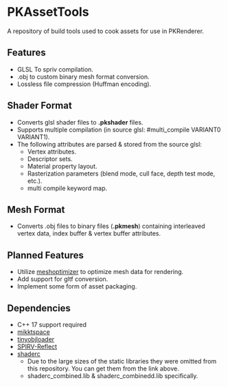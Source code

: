 # PKAssetTools
A repository of build tools used to cook assets for use in PKRenderer.

## Features
- GLSL To spriv compilation.
- .obj to custom binary mesh format conversion.
- Lossless file compression (Huffman encoding).

## Shader Format
- Converts glsl shader files to **.pkshader** files.
- Supports multiple compilation (in source glsl: #multi_compile VARIANT0 VARIANT1).
- The following attributes are parsed & stored from the source glsl:
	- Vertex attributes.
	- Descriptor sets.
	- Material property layout.
	- Rasterization parameters (blend mode, cull face, depth test mode, etc.).
	- multi compile keyword map.

## Mesh Format
- Converts .obj files to binary files (**.pkmesh**) containing interleaved vertex data, index buffer & vertex buffer attributes.

## Planned Features
- Utilize [meshoptimizer](https://github.com/zeux/meshoptimizer) to optimize mesh data for rendering.
- Add support for gltf conversion.
- Implement some form of asset packaging.

## Dependencies
- C++ 17 support required
- [mikktspace](http://www.mikktspace.com/)
- [tinyobjloader](https://github.com/tinyobjloader/tinyobjloader)
- [SPIRV-Reflect](https://github.com/KhronosGroup/SPIRV-Reflect)
- [shaderc](https://github.com/google/shaderc)
	- Due to the large sizes of the static libraries they were omitted from this repository. You can get them from the link above.
	- shaderc_combined.lib & shaderc_combinedd.lib specifically.
